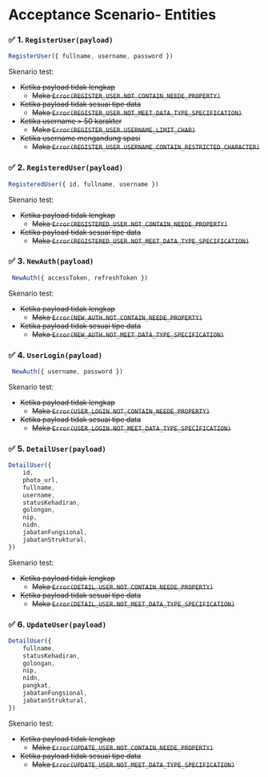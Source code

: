 ﻿
# Acceptance Scenario- Entities

### ✅ 1. ```RegisterUser(payload)```
```javascript
RegisterUser({ fullname, username, password })
```
Skenario test:
- ~~Ketika payload tidak lengkap~~
	- ~~Maka ```Error(REGISTER_USER.NOT_CONTAIN_NEEDE_PROPERTY)```~~
- ~~Ketika payload tidak sesuai tipe data~~
	- ~~Maka ```Error(REGISTER_USER.NOT_MEET_DATA_TYPE_SPECIFICATION)```~~
- ~~Ketika username > 50 karakter~~
	- ~~Maka ```Error(REGISTER_USER.USERNAME_LIMIT_CHAR)```~~
- ~~Ketika username mengandung spasi~~
	- ~~Maka ```Error(REGISTER_USER.USERNAME_CONTAIN_RESTRICTED_CHARACTER)```~~

### ✅ 2. ```RegisteredUser(payload)```
```javascript
RegisteredUser({ id, fullname, username })
```
Skenario test:
- ~~Ketika payload tidak lengkap~~
	- ~~Maka ```Error(REGISTERED_USER.NOT_CONTAIN_NEEDE_PROPERTY)```~~
- ~~Ketika payload tidak sesuai tipe data~~
	- ~~Maka ```Error(REGISTERED_USER.NOT_MEET_DATA_TYPE_SPECIFICATION)```~~

### ✅ 3. ```NewAuth(payload)```
```javascript
 NewAuth({ accessToken, refreshToken })
```
Skenario test:
- ~~Ketika payload tidak lengkap~~
	- ~~Maka ```Error(NEW_AUTH.NOT_CONTAIN_NEEDE_PROPERTY)```~~
- ~~Ketika payload tidak sesuai tipe data~~
	- ~~Maka ```Error(NEW_AUTH.NOT_MEET_DATA_TYPE_SPECIFICATION)```~~

### ✅ 4. ```UserLogin(payload)```
```javascript
 NewAuth({ username, password })
```
Skenario test:
- ~~Ketika payload tidak lengkap~~
	- ~~Maka ```Error(USER_LOGIN.NOT_CONTAIN_NEEDE_PROPERTY)```~~
- ~~Ketika payload tidak sesuai tipe data~~
	- ~~Maka ```Error(USER_LOGIN.NOT_MEET_DATA_TYPE_SPECIFICATION)```~~

### ✅ 5. ```DetailUser(payload)```
```javascript
DetailUser({
	id,
	photo_url,
	fullname,
	username,
	statusKehadiran,
	golongan,
	nip,
	nidn,
	jabatanFungsional,
	jabatanStruktural,
})
```
Skenario test:
- ~~Ketika payload tidak lengkap~~
	- ~~Maka ```Error(DETAIL_USER.NOT_CONTAIN_NEEDE_PROPERTY)```~~
- ~~Ketika payload tidak sesuai tipe data~~
	- ~~Maka ```Error(DETAIL_USER.NOT_MEET_DATA_TYPE_SPECIFICATION)```~~


### ✅ 6. ```UpdateUser(payload)```
```javascript
DetailUser({
	fullname,
	statusKehadiran,
	golongan,
	nip,
	nidn,
	pangkat,
	jabatanFungsional,
	jabatanStruktural,
})
```
Skenario test:
- ~~Ketika payload tidak lengkap~~
	- ~~Maka ```Error(UPDATE_USER.NOT_CONTAIN_NEEDE_PROPERTY)```~~
- ~~Ketika payload tidak sesuai tipe data~~
	- ~~Maka ```Error(UPDATE_USER.NOT_MEET_DATA_TYPE_SPECIFICATION)```~~